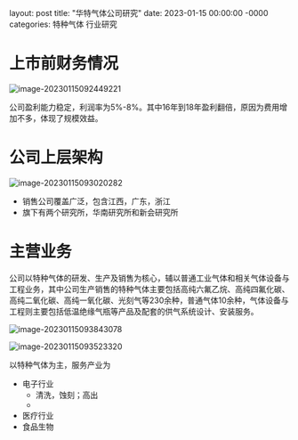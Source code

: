 layout: post
title: "华特气体公司研究"
date: 2023-01-15 00:00:00 -0000
categories: 特种气体 行业研究


# 上市前财务情况

![image-20230115092449221](/Users/apple/Library/CloudStorage/Dropbox/Readings/特种气体行业研究/龙头公司/assets/image-20230115092449221.png)

公司盈利能力稳定，利润率为5%-8%。其中16年到18年盈利翻倍，原因为费用增加不多，体现了规模效益。

# 公司上层架构

![image-20230115093020282](/Users/apple/Library/CloudStorage/Dropbox/Readings/特种气体行业研究/龙头公司/assets/image-20230115093020282.png)

- 销售公司覆盖广泛，包含江西，广东，浙江
- 旗下有两个研究所，华南研究所和新会研究所

# 主营业务

公司以特种气体的研发、生产及销售为核心，辅以普通工业气体和相关气体设备与工程业务，其中公司生产销售的特种气体主要包括高纯六氟乙烷、高纯四氟化碳、高纯二氧化碳、高纯一氧化碳、光刻气等230余种，普通气体10余种，气体设备与工程则主要包括低温绝缘气瓶等产品及配套的供气系统设计、安装服务。

![image-20230115093843078](/Users/apple/Library/CloudStorage/Dropbox/Readings/特种气体行业研究/龙头公司/assets/image-20230115093843078.png)

![image-20230115093523320](/Users/apple/Library/CloudStorage/Dropbox/Readings/特种气体行业研究/龙头公司/assets/image-20230115093523320.png)

以特种气体为主，服务产业为

- 电子行业
  - 清洗，蚀刻；高出
  - 
- 医疗行业
- 食品生物

